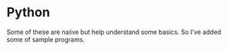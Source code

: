 # Python
Some of these are naiive but help understand some basics.
So I've added some of sample programs.
